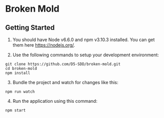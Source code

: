 # Broken Mold

## Getting Started

1. You should have Node v6.6.0 and npm v3.10.3 installed. You can get them here 
https://nodejs.org/.

2. Use the following commands to setup your development environment:
  ```
  git clone https://github.com/D5-SDD/broken-mold.git
  cd broken-mold
  npm install
  ```

3. Bundle the project and watch for changes like this:
  ```
  npm run watch
  ```

4. Run the application using this command:
  ```
  npm start
  ```
